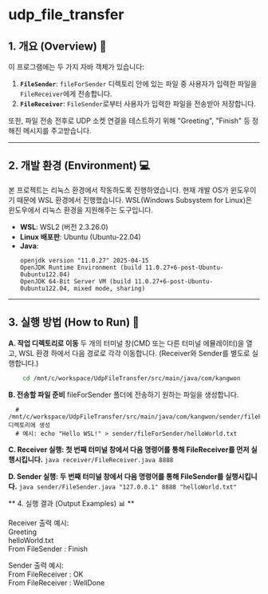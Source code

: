 # udp_file_transfer

## 1. 개요 (Overview) 📜
이 프로그램에는 두 가지 자바 객체가 있습니다:

1.  **`FileSender`**: `fileForSender` 디렉토리 안에 있는 파일 중 사용자가 입력한 파일을 `FileReceiver`에게 전송합니다.
2.  **`FileReceiver`**: `FileSender`로부터 사용자가 입력한 파일을 전송받아 저장합니다.

또한, 파일 전송 전후로 UDP 소켓 연결을 테스트하기 위해 "Greeting", "Finish" 등 정해진 메시지를 주고받습니다.

---
## 2. 개발 환경 (Environment) 💻
본 프로젝트는 리눅스 환경에서 작동하도록 진행하였습니다. 현재 개발 OS가 윈도우이기 때문에 WSL 환경에서 진행했습니다.
WSL(Windows Subsystem for Linux)은 윈도우에서 리눅스 환경을 지원해주는 도구입니다.

* **WSL**: WSL2 (버전 2.3.26.0)
* **Linux 배포판**: Ubuntu (Ubuntu-22.04)
* **Java**:
    ```
    openjdk version "11.0.27" 2025-04-15
    OpenJDK Runtime Environment (build 11.0.27+6-post-Ubuntu-0ubuntu122.04)
    OpenJDK 64-Bit Server VM (build 11.0.27+6-post-Ubuntu-0ubuntu122.04, mixed mode, sharing)
    ```

---
## 3. 실행 방법 (How to Run) 🚀

**A. 작업 디렉토리로 이동**
   두 개의 터미널 창(CMD 또는 다른 터미널 에뮬레이터)을 열고, WSL 환경 하에서 다음 경로로 각각 이동합니다. (Receiver와 Sender를 별도로 실행합니다.)
   ```bash
       cd /mnt/c/workspace/UdpFileTransfer/src/main/java/com/kangwon
   ```

**B. 전송할 파일 준비**
   fileForSender 폴더에 전송하기 원하는 파일을 생성합니다.
   ```
     # /mnt/c/workspace/UdpFileTransfer/src/main/java/com/kangwon/sender/fileForSender/ 디렉토리에 생성
     # 예시: echo "Hello WSL!" > sender/fileForSender/helloWorld.txt
   ```
**C. Receiver 실행: 첫 번째 터미널 창에서 다음 명령어를 통해 FileReceiver를 먼저 실행시킵니다.**
     ```
         java receiver/FileReceiver.java 8888
     ```

**D. Sender 실행: 두 번째 터미널 창에서 다음 명령어를 통해 FileSender를 실행시킵니다.**
     ```
         java sender/FileSender.java "127.0.0.1" 8888 "helloWorld.txt"
     ```

** 4. 실행 결과 (Output Examples) 📊 **

Receiver 출력 예시:<br>
Greeting<br>
helloWorld.txt<br>
From FileSender : Finish

Sender 출력 예시:<br>
From FileReceiver : OK<br>
From FileReceiver : WellDone
